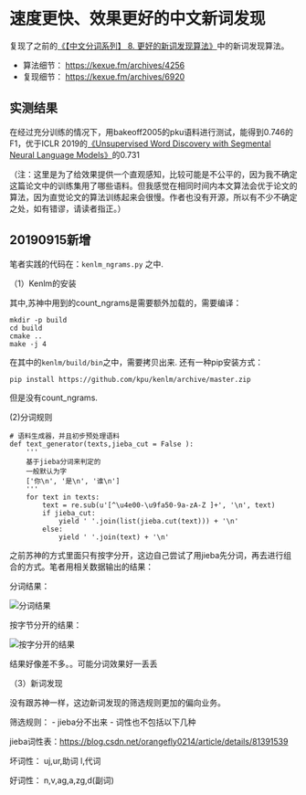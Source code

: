 # 速度更快、效果更好的中文新词发现

复现了之前的<a href="https://kexue.fm/archives/4256">《【中文分词系列】 8. 更好的新词发现算法》</a>中的新词发现算法。

- 算法细节： https://kexue.fm/archives/4256
- 复现细节： https://kexue.fm/archives/6920

## 实测结果

在经过充分训练的情况下，用bakeoff2005的pku语料进行测试，能得到0.746的F1，优于ICLR 2019的<a href="https://openreview.net/forum?id=r1NDBsAqY7" target="_blank">《Unsupervised Word Discovery with Segmental Neural Language Models》</a>的0.731

（注：这里是为了给效果提供一个直观感知，比较可能是不公平的，因为我不确定这篇论文中的训练集用了哪些语料。但我感觉在相同时间内本文算法会优于论文的算法，因为直觉论文的算法训练起来会很慢。作者也没有开源，所以有不少不确定之处，如有错谬，请读者指正。）


## 20190915新增

笔者实践的代码在：`kenlm_ngrams.py` 之中.



（1）Kenlm的安装

其中,苏神中用到的count_ngrams是需要额外加载的，需要编译：
```
mkdir -p build
cd build
cmake ..
make -j 4
```
在其中的`kenlm/build/bin`之中，需要拷贝出来.
还有一种pip安装方式：
```
pip install https://github.com/kpu/kenlm/archive/master.zip
```
但是没有count_ngrams.


(2)分词规则

```
# 语料生成器，并且初步预处理语料
def text_generator(texts,jieba_cut = False ):
    '''
    基于jieba分词来判定的
    一般默认为字
    ['你\n', '是\n', '谁\n']
    '''
    for text in texts:
        text = re.sub(u'[^\u4e00-\u9fa50-9a-zA-Z ]+', '\n', text)
        if jieba_cut:
            yield ' '.join(list(jieba.cut(text))) + '\n'
        else:
            yield ' '.join(text) + '\n'
```
之前苏神的方式里面只有按字分开，这边自己尝试了用jieba先分词，再去进行组合的方式。笔者用相关数据输出的结果：

分词结果：

![分词结果](https://github.com/mattzheng/word-discovery/blob/master/jieba_cut_out.png)

按字节分开的结果：

![按字分开的结果](https://github.com/mattzheng/word-discovery/blob/master/word_out.png)


结果好像差不多。。可能分词效果好一丢丢


（3）新词发现

没有跟苏神一样，这边新词发现的筛选规则更加的偏向业务。

筛选规则：
    - jieba分不出来
    - 词性也不包括以下几种

jieba词性表：https://blog.csdn.net/orangefly0214/article/details/81391539

坏词性：
    uj,ur,助词
    l,代词

好词性：
    n,v,ag,a,zg,d(副词)





